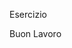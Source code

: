 Esercizio


<!-- Utilizzando il file in allegato, creiamo un database con MySQL Workbench -->
<!-- Creiamo una nuova applicazione Express -->
<!-- Colleghiamo l’app al db e verifichiamo che tutto funzioni -->
<!-- Prepariamo una rotta index per ottenere la lista dei film
Prepariamo una rotta show per ottenere i dettagli di un singolo film e le sue recensioni -->
<!-- Bonus
Inserire delle immagini nel progetto express e dunque nel db -->
<!-- Inserire i dati di connessione al database come variabili d’ambiente -->
<!-- Inserire le vostre API in controller -->
<!-- Inserire le vostre rotte in un router -->
<!-- Inserire un middleware per le rotte inesistenti -->
<!-- Inserire un middleware per la gestione errori  -->
Buon Lavoro